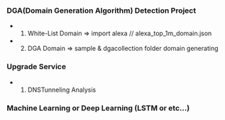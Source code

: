 ### DGA(Domain Generation Algorithm) Detection Project
* 1. White-List Domain
    => import alexa // alexa_top_1m_domain.json

* 2. DGA Domain 
    => sample & dgacollection folder domain generating

### Upgrade Service

* 1. DNSTunneling Analysis 

### Machine Learning or Deep Learning (LSTM or etc...)